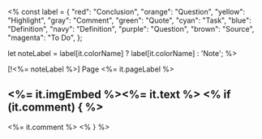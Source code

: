 <% const label = {
  "red": "Conclusion",
  "orange": "Question",
  "yellow": "Highlight",
  "gray": "Comment",
  "green": "Quote",
  "cyan": "Task",
  "blue": "Definition",
  "navy": "Definition",
  "purple": "Question",
  "brown": "Source",
  "magenta": "To Do",
};

let noteLabel = label[it.colorName] ? label[it.colorName] : 'Note';
%>

[!<%= noteLabel %>] Page <%= it.pageLabel %>

<%= it.imgEmbed %><%= it.text %>
<% if (it.comment) { %>
---
<%= it.comment %>
<% } %>
